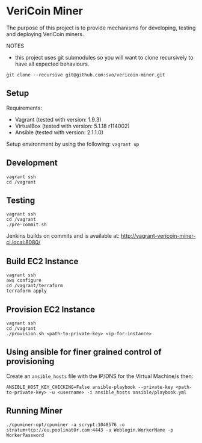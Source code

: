 # VeriCoin Miner

The purpose of this project is to provide mechanisms for developing, testing and deploying VeriCoin miners.

NOTES
- this project uses git submodules so you will want to clone recursively to have all expected behaviours.

`git clone --recursive git@github.com:svo/vericoin-miner.git`

## Setup

Requirements:
- Vagrant (tested with version: 1.9.3)
- VirtualBox (tested with version: 5.1.18 r114002)
- Ansible (tested with version: 2.1.1.0)

Setup environment by using the following: `vagrant up`

## Development

```
vagrant ssh
cd /vagrant
```

## Testing

```
vagrant ssh
cd /vagrant
./pre-commit.sh
```

Jenkins builds on commits and is available at: http://vagrant-vericoin-miner-ci.local:8080/

## Build EC2 Instance

```
vagrant ssh
aws configure
cd /vagrant/terraform
terraform apply
```

## Provision EC2 Instance

```
vagrant ssh
cd /vagrant
./provision.sh <path-to-private-key> <ip-for-instance>
```

## Using ansible for finer grained control of provisioning

Create an `ansible_hosts` file with the IP/DNS for the Virtual Machine/s then:

```
ANSIBLE_HOST_KEY_CHECKING=False ansible-playbook --private-key <path-to-private-key> -u <username> -i ansible_hosts ansible/playbook.yml
```

## Running Miner

```
./cpuminer-opt/cpuminer -a scrypt:1048576 -o stratum+tcp://eu.poolinat0r.com:4443 -u Weblogin.WorkerName -p WorkerPassword
```
